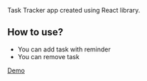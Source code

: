 Task Tracker app created using React library.

## How to use?
* You can add task with reminder
* You can remove task

[Demo](https://task-tracker-by-tejas.netlify.app/)